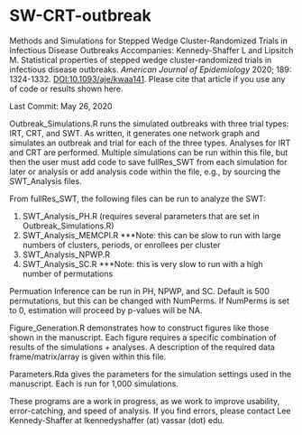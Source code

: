 # SW-CRT-outbreak
Methods and Simulations for Stepped Wedge Cluster-Randomized Trials in Infectious Disease Outbreaks
Accompanies:
Kennedy-Shaffer L and Lipsitch M. Statistical properties of stepped wedge cluster-randomized trials in infectious disease outbreaks. <i>American Journal of Epidemiology</i> 2020; 189: 1324-1332. <a href="https://doi.org/10.1093/aje/kwaa141">DOI:10.1093/aje/kwaa141</a>.
Please cite that article if you use any of code or results shown here.

Last Commit: May 26, 2020

Outbreak_Simulations.R runs the simulated outbreaks with three trial types: IRT, CRT, and SWT. As written, it generates one network graph and simulates an outbreak and trial for each of the three types. Analyses for IRT and CRT are performed. Multiple simulations can be run within this file, but then the user must add code to save fullRes_SWT from each simulation for later or analysis or add analysis code within the file, e.g., by sourcing the SWT_Analysis files.

From fullRes_SWT, the following files can be run to analyze the SWT:
1. SWT_Analysis_PH.R (requires several parameters that are set in Outbreak_Simulations.R)
2. SWT_Analysis_MEMCPI.R ***Note: this can be slow to run with large numbers of clusters, periods, or enrollees per cluster
3. SWT_Analysis_NPWP.R
4. SWT_Analysis_SC.R ***Note: this is very slow to run with a high number of permutations

Permuation Inference can be run in PH, NPWP, and SC. Default is 500 permutations, but this can be changed with NumPerms. If NumPerms is set to 0, estimation will proceed by p-values will be NA.

Figure_Generation.R demonstrates how to construct figures like those shown in the manuscript. Each figure requires a specific combination of results of the simulations + analyses. A description of the required data frame/matrix/array is given within this file.

Parameters.Rda gives the parameters for the simulation settings used in the manuscript. Each is run for 1,000 simulations.

These programs are a work in progress, as we work to improve usability, error-catching, and speed of analysis. If you find errors, please contact Lee Kennedy-Shaffer at lkennedyshaffer (at) vassar (dot) edu. 


